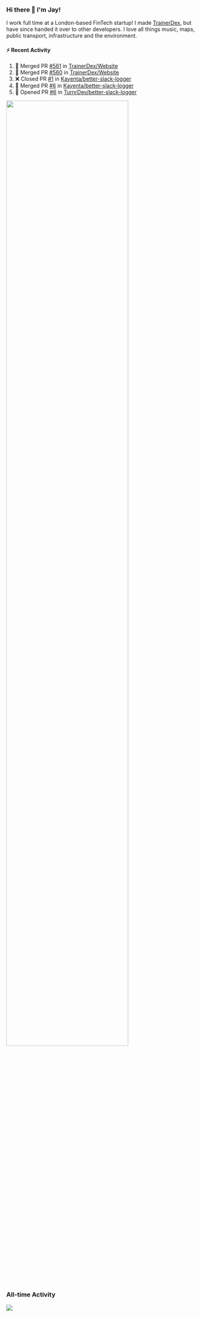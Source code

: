 ### Hi there 👋 I'm Jay!
I work full time at a London-based FinTech startup! I made [TrainerDex](https://www.github.com/TrainerDex), but have since handed it over to other developers. I love all things music, maps, public transport, infrastructure and the environment.

#### :zap: Recent Activity
<!--START_SECTION:activity-->
1. 🎉 Merged PR [#561](https://github.com/TrainerDex/Website/pull/561) in [TrainerDex/Website](https://github.com/TrainerDex/Website)
2. 🎉 Merged PR [#560](https://github.com/TrainerDex/Website/pull/560) in [TrainerDex/Website](https://github.com/TrainerDex/Website)
3. ❌ Closed PR [#1](https://github.com/Kayenta/better-slack-logger/pull/1) in [Kayenta/better-slack-logger](https://github.com/Kayenta/better-slack-logger)
4. 🎉 Merged PR [#6](https://github.com/Kayenta/better-slack-logger/pull/6) in [Kayenta/better-slack-logger](https://github.com/Kayenta/better-slack-logger)
5. 💪 Opened PR [#6](https://github.com/TurnrDev/better-slack-logger/pull/6) in [TurnrDev/better-slack-logger](https://github.com/TurnrDev/better-slack-logger)
<!--END_SECTION:activity-->

[<img src="https://wakatime.com/share/@TurnrDev/4142a9ac-7325-4d2f-a2bb-ec199b5c798c.svg" width="80%" />](https://wakatime.com/@TurnrDev)  


### All-time Activity
[<img src="https://github-readme-stats.vercel.app/api/wakatime?username=TurnrDev&layout=compact" />](https://wakatime.com/@TurnrDev)
